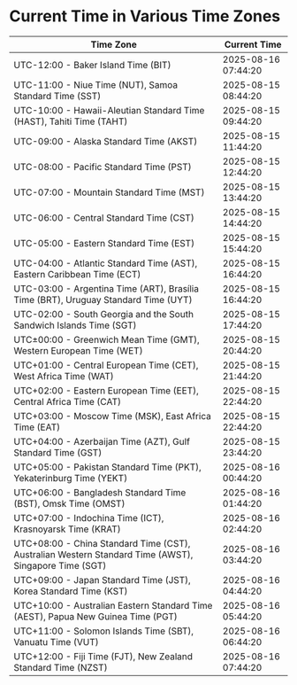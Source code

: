 # Current Time in Various Time Zones

| Time Zone | Current Time |
|-----------|--------------|
| UTC-12:00 - Baker Island Time (BIT) | 2025-08-16 07:44:20 |
| UTC-11:00 - Niue Time (NUT), Samoa Standard Time (SST) | 2025-08-15 08:44:20 |
| UTC-10:00 - Hawaii-Aleutian Standard Time (HAST), Tahiti Time (TAHT) | 2025-08-15 09:44:20 |
| UTC-09:00 - Alaska Standard Time (AKST) | 2025-08-15 11:44:20 |
| UTC-08:00 - Pacific Standard Time (PST) | 2025-08-15 12:44:20 |
| UTC-07:00 - Mountain Standard Time (MST) | 2025-08-15 13:44:20 |
| UTC-06:00 - Central Standard Time (CST) | 2025-08-15 14:44:20 |
| UTC-05:00 - Eastern Standard Time (EST) | 2025-08-15 15:44:20 |
| UTC-04:00 - Atlantic Standard Time (AST), Eastern Caribbean Time (ECT) | 2025-08-15 16:44:20 |
| UTC-03:00 - Argentina Time (ART), Brasília Time (BRT), Uruguay Standard Time (UYT) | 2025-08-15 16:44:20 |
| UTC-02:00 - South Georgia and the South Sandwich Islands Time (SGT) | 2025-08-15 17:44:20 |
| UTC±00:00 - Greenwich Mean Time (GMT), Western European Time (WET) | 2025-08-15 20:44:20 |
| UTC+01:00 - Central European Time (CET), West Africa Time (WAT) | 2025-08-15 21:44:20 |
| UTC+02:00 - Eastern European Time (EET), Central Africa Time (CAT) | 2025-08-15 22:44:20 |
| UTC+03:00 - Moscow Time (MSK), East Africa Time (EAT) | 2025-08-15 22:44:20 |
| UTC+04:00 - Azerbaijan Time (AZT), Gulf Standard Time (GST) | 2025-08-15 23:44:20 |
| UTC+05:00 - Pakistan Standard Time (PKT), Yekaterinburg Time (YEKT) | 2025-08-16 00:44:20 |
| UTC+06:00 - Bangladesh Standard Time (BST), Omsk Time (OMST) | 2025-08-16 01:44:20 |
| UTC+07:00 - Indochina Time (ICT), Krasnoyarsk Time (KRAT) | 2025-08-16 02:44:20 |
| UTC+08:00 - China Standard Time (CST), Australian Western Standard Time (AWST), Singapore Time (SGT) | 2025-08-16 03:44:20 |
| UTC+09:00 - Japan Standard Time (JST), Korea Standard Time (KST) | 2025-08-16 04:44:20 |
| UTC+10:00 - Australian Eastern Standard Time (AEST), Papua New Guinea Time (PGT) | 2025-08-16 05:44:20 |
| UTC+11:00 - Solomon Islands Time (SBT), Vanuatu Time (VUT) | 2025-08-16 06:44:20 |
| UTC+12:00 - Fiji Time (FJT), New Zealand Standard Time (NZST) | 2025-08-16 07:44:20 |
